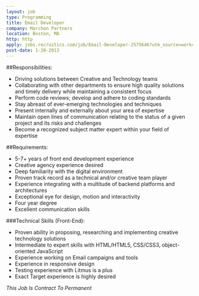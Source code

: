 ```yaml
---
layout: job
type: Programming
title: Email Developer
company: Marchon Partners
location: Boston, MA
http: http
apply: jobs.recruitics.com/job/Email-Developer-2575646?utm_source=workcreative.net
post-date: 1-28-2013
---
```


##Responsibilities:

* Driving solutions between Creative and Technology teams
* Collaborating with other departments to ensure high quality solutions and timely delivery while maintaining a consistent focus
* Perform code reviews; develop and adhere to coding standards
* Stay abreast of ever-emerging technologies and techniques
* Present internally and externally about your area of expertise
* Maintain open lines of communication relating to the status of a given project and its risks and challenges
* Become a recognized subject matter expert within your field of expertise


##Requirements:

* 5-7+ years of front end development experience
* Creative agency experience desired
* Deep familiarity with the digital environment
* Proven track record as a technical and/or creative team player
* Experience integrating with a multitude of backend platforms and architectures
* Exceptional eye for design, motion and interactivity
* Four year degree
* Excellent communication skills

###Technical Skills (Front-End):

* Proven ability in proposing, researching and implementing creative technology solutions
* Intermediate to expert skills with HTML/HTML5, CSS/CSS3, object-oriented JavaScript
* Experience working on Email campaigns and tools 
* Experience in responsive design
* Testing experience with Litmus is a plus
* Exact Target experience is highly desired

*This Job Is Contract To Permanent*
